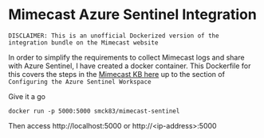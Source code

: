 # Mimecast Azure Sentinel Integration
`DISCLAIMER: This is an unofficial Dockerized version of the integration bundle on the Mimecast website`


In order to simplify the requirements to collect Mimecast logs and share with Azure Sentinel, I have created a docker container. This Dockerfile for this covers the steps in the [Mimecast KB here](https://community.mimecast.com/s/article/Azure-Sentinel) up to the section of `Configuring the Azure Sentinel Workspace`

Give it a go

`docker run -p 5000:5000 smck83/mimecast-sentinel`

Then access http://localhost:5000 or http://\<ip-address\>:5000

